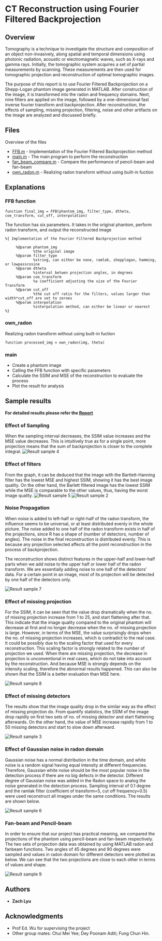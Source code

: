 # CT Reconstruction using Fourier Filtered Backprojection
 
 
## Overview

Tomography is a technique to investigate the structure and composition of an object
non-invasively, along spatial and temporal dimensions using photonic radiation, acoustic or
electromagnetic waves, such as X-rays and gamma rays. Initially, the tomographic system
acquires a set of partial measurements by scanning. These measurements are then used for
tomographic projection and reconstruction of optimal tomographic images.

The purpose of this report is to use Fourier Filtered Backprojection on a Shepp-Logan phantom
image generated in MATLAB. After construction of the image, it is transformed into the radon
and frequency domains. Next, nine filters are applied on the image, followed by a
one-dimensional fast inverse fourier transform and backprojection. After reconstruction, the
effects of sampling, missing projection, filtering, noise and other artifacts on the image are
analyzed and discussed briefly.


## Files

Overview of the files

* [FFB.m](https://github.com/bijiuni/CT_reconstruction/blob/master/FFB.m) - Implementation of the Fourier Filtered Backprojection method
* [main.m](https://github.com/bijiuni/CT_reconstruction/blob/master/main.m) - The main program to perform the reconstruction
* [fan_beam_compare.m](https://github.com/bijiuni/CT_reconstruction/blob/master/fan_beam_compare.m) - Compare the performance of pencil-beam and fan-beam
* [own_radon.m](https://github.com/bijiuni/CT_reconstruction/blob/master/own_radon.m) - Realizing radon transform without using built-in fuction


## Explanations


### FFB function
```
function final_img = FFB(phantom_img, filter_type, dtheta, coe_transform, cut_off, interpolation)
```


The function has six parameters. It takes in the original phantom, perform radon transform, and output the reconstructed image

```
%{ Implementation of the Fourier Filtered Backprojection method
	 
	 %@param phantom_img
	         %the original image
	 %@param filter_type
	         %string, can either be none, ramlak, shepplogan, hamming, or lowpasscosine
	 %@param dtheta
           	 %interval betwen projection angles, in degrees
   	 %@param coe_transform
           	 %a coefficient adjusting the size of the Fourier Transform
   	 %@param cut_off
           	 %the cut off ratio for the filters, values larger than width*cut_off are set to zeroes
   	 %@param interpolation
           	 %interpolation method, can either be linear or nearest
%}
```

### own_radon

Realizing radon transform without using built-in fuction

```
function processed_img = own_radon(img, theta) 
```

### main

* Create a phantom image
* Calling the FFB function with specific parameters
* Calculate the SSIM and MSE of the reconstruction to evaluate the process
* Plot the result for analysis


## Sample results

**For detailed results please refer the [Report](https://github.com/bijiuni/CT_reconstruction/blob/master/CT%20Reconstruction%20using%20Fourier%20Filtered%20Backprojection.pdf)**


### Effect of Sampling

When the sampling interval decreases, the SSIM value increases and the MSE value decreases.
This is intuitively true as for a single point, more projection means that the sum of
backprojection is closer to the complete integral.
![Result sample 4](https://github.com/bijiuni/CT_reconstruction/blob/master/img/sample4.jpg)

### Effect of filters

From the graph, it can be deduced that the image with the Bartlett-Hanning filter has the lowest MSE and highest
SSIM, showing it has the best image quality. On the other hand, the Barlett filtered image has the
lowest SSIM while the MSE is comparable to the other values, thus, having the worst image
quality.
![Result sample 5](https://github.com/bijiuni/CT_reconstruction/blob/master/img/sample5.JPG)
![Result sample 2](https://github.com/bijiuni/CT_reconstruction/blob/master/img/sample2.PNG)


### Noise Propagation

When noise is added to left-half or right-half of the radon
transform, the influence seems to be
universal, or at least distributed evenly in the whole picture. The noise added to one half of the
radon transform exists in half of the projections, since R has a shape of (number of detectors,
number of angles). The noise in the final reconstruction is distributed evenly. This is because any
projection selected affects all the point reconstruction in the process of backprojection.


The reconstruction shows distinct features in the upper-half and
lower-half parts when we add noise to the upper half or lower half of the radon transform. We
are essentially adding noise to one half of the detectors’ data. For a certain point in an image, most of its
projection will be detected by one half of the detectors only.

![Result sample 7](https://github.com/bijiuni/CT_reconstruction/blob/master/img/sample7.JPG)

### Effect of missing projection

For the SSIM, it can be seen that the value drop
dramatically when the no. of missing projection increase from 1 to 25, and start flattening after
that. This indicate that the image quality compared to the original phantom will decrease at first
and no longer decrease when the no. of missing projection is large. However, in terms of the
MSE, the value surprisingly drops when the no. of missing projection increases, which is
contradict to the real case. It could be possibly due to the scaling factor that used for every
reconstruction. This scaling factor is strongly related to the number of projection we used. When
there are missing projection, the decrease in projection is unconventional in real cases, which do
not take into account by the reconstruction. And because MSE is strongly depends on the
intensity scaling, therefore the abnormal results happened. This can also be shown that the SSIM
is a better evaluation than MSE here.

![Result sample 8](https://github.com/bijiuni/CT_reconstruction/blob/master/img/sample8.JPG)

### Effect of missing detectors

The results show that the image quality drop in the similar way as the
effect of missing projection do. From quantify statistics, the SSIM of the image drop rapidly on
first two sets of no. of missing detector and start flattening afterwards. On the other hand, the
value of MSE increase rapidly from 1 to 50 missing detectors and start to slow down afterward.

![Result sample 3](https://github.com/bijiuni/CT_reconstruction/blob/master/img/sample3.PNG)


### Effect of Gaussian noise in radon domain

Gaussian noise has a normal distribution in the time domain, and white noise is a random signal
having equal intensity at different frequencies. Therefore, Gaussian white noise should be the
most popular noise in the detection process if there are no big defects in the detector.
Different degree of Gaussian noise was added in the Radon space to analog the noise generated
in the detection process. Sampling interval of 0.1 degree and the ramlak filter (coefficient of
transform=5, cut off frequency=0.5) were used reconstruct all images under the same conditions.
The results are shown below.

![Result sample 6](https://github.com/bijiuni/CT_reconstruction/blob/master/img/sample6.JPG)

### Fan-beam and Pencil-beam

In order to ensure that our project has practical meaning, we compared the projections of the
phantom using pencil-beam and fan-beam respectively. The two sets of projection data was
obtained by using MATLAB radon and fanbeam functions. Two angles of 45 degrees and 90
degrees were sampled and values in radon domain for different detectors were plotted as below.
We can see that the two projections are close to each other in terms of values and shape.

![Result sample 9](https://github.com/bijiuni/CT_reconstruction/blob/master/img/sample9.JPG)


## Authors

* **Zach Lyu** 

## Acknowledgments

* Prof Ed. Wu for supervising the project
* Other group mates: Chui Mei Yee; Dey Poonam Aditi; Fung Chun Hin.
